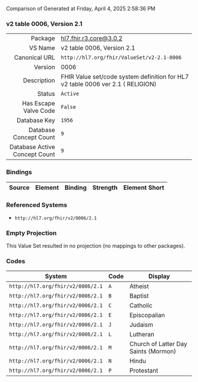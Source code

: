 Comparison of 
Generated at Friday, April 4, 2025 2:58:36 PM

### v2 table 0006, Version 2.1

|      |     |
| ---: | --- |
| Package | hl7.fhir.r3.core@3.0.2 |
| VS Name | v2 table 0006, Version 2.1 |
| Canonical URL | `http://hl7.org/fhir/ValueSet/v2-2.1-0006` |
| Version | 0006 |
| Description | FHIR Value set/code system definition for HL7 v2 table 0006 ver 2.1 ( RELIGION) |
| Status | `Active` |
| Has Escape Valve Code | `False` |
| Database Key | `1956` |
| Database Concept Count | `9` |
| Database Active Concept Count | `9` |
### Bindings

| Source | Element | Binding | Strength | Element Short |
| ------ | ------- | ------- | -------- | ------------- |

### Referenced Systems

* `http://hl7.org/fhir/v2/0006/2.1`
### Empty Projection

This Value Set resulted in no projection (no mappings to other packages).

### Codes

| System | Code | Display |
| ------ | ---- | ------- |
| `http://hl7.org/fhir/v2/0006/2.1` | `A` | Atheist |
| `http://hl7.org/fhir/v2/0006/2.1` | `B` | Baptist |
| `http://hl7.org/fhir/v2/0006/2.1` | `C` | Catholic |
| `http://hl7.org/fhir/v2/0006/2.1` | `E` | Episcopalian |
| `http://hl7.org/fhir/v2/0006/2.1` | `J` | Judaism |
| `http://hl7.org/fhir/v2/0006/2.1` | `L` | Lutheran |
| `http://hl7.org/fhir/v2/0006/2.1` | `M` | Church of Latter Day Saints (Mormon) |
| `http://hl7.org/fhir/v2/0006/2.1` | `N` | Hindu |
| `http://hl7.org/fhir/v2/0006/2.1` | `P` | Protestant |
